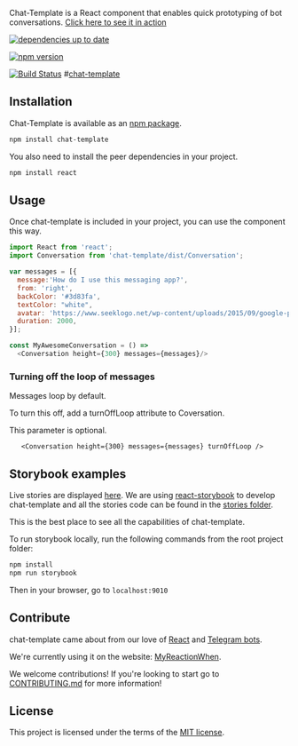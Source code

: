 Chat-Template is a React component that enables quick prototyping of bot conversations. [Click here to see it in action](http://www.mrwgame.com/)

[![dependencies up to date](https://david-dm.org/sevenleaps/chat-template.svg)](https://david-dm.org/sevenleaps/chat-template)

[![npm version](https://badge.fury.io/js/chat-template.svg)](https://badge.fury.io/js/chat-template)

[![Build Status](https://travis-ci.org/sevenleaps/chat-template.svg?branch=develop)](https://travis-ci.org/sevenleaps/chat-template)
#[chat-template](http://github.com/sevenleaps/chat-template)

## Installation

Chat-Template is available as an [npm package](https://www.npmjs.org/package/chat-template).
```sh
npm install chat-template
```
You also need to install the peer dependencies in your project.
```sh
npm install react
```


## Usage

Once chat-template is included in your project, you can use the component this way.

```js
import React from 'react';
import Conversation from 'chat-template/dist/Conversation';

var messages = [{
  message:'How do I use this messaging app?',
  from: 'right',
  backColor: '#3d83fa',
  textColor: "white",
  avatar: 'https://www.seeklogo.net/wp-content/uploads/2015/09/google-plus-new-icon-logo.png',
  duration: 2000,
}];

const MyAwesomeConversation = () =>  
  <Conversation height={300} messages={messages}/>
```

### Turning off the loop of messages
Messages loop by default.

To turn this off, add a turnOffLoop attribute to Coversation.

This parameter is optional.
```
   <Conversation height={300} messages={messages} turnOffLoop />
```

## Storybook examples

Live stories are displayed [here](http://sevenleaps.github.io/chat-template/).
We are using [react-storybook](https://github.com/kadirahq/react-storybook) to develop chat-template and all the stories code can be found in the [stories folder](https://github.com/sevenleaps/chat-template/tree/master/src/stories).

This is the best place to see all the capabilities of chat-template.

To run storybook locally, run the following commands from the root project folder:

```sh
npm install
npm run storybook
```

Then in your browser, go to `localhost:9010`

## Contribute

chat-template came about from our love of
[React](http://facebook.github.io/react/) and [Telegram bots](https://telegram.org/blog/bot-revolution).

We're currently using it on the website: [MyReactionWhen](http://www.mrwgame.com/).

We welcome contributions! If you're looking to start go to [CONTRIBUTING.md](https://github.com/sevenleaps/chat-template/tree/master/CONTRIBUTING.md) for more information!

## License
This project is licensed under the terms of the
[MIT license](https://github.com/sevenleaps/chat-template/tree/master/LICENSE).

